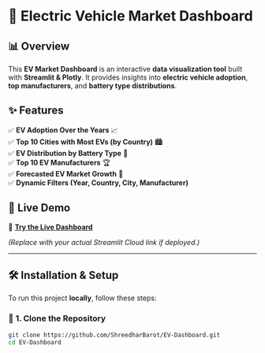 # 🚗 Electric Vehicle Market Dashboard

## 📊 Overview
This **EV Market Dashboard** is an interactive **data visualization tool** built with **Streamlit & Plotly**. It provides insights into **electric vehicle adoption**, **top manufacturers**, and **battery type distributions**.

## ✨ Features
✅ **EV Adoption Over the Years** 📈  
✅ **Top 10 Cities with Most EVs (by Country)** 🏙️  
✅ **EV Distribution by Battery Type** 🔋  
✅ **Top 10 EV Manufacturers** 🏆  
✅ **Forecasted EV Market Growth** 🔮  
✅ **Dynamic Filters (Year, Country, City, Manufacturer)**  

## 🚀 Live Demo
🔗 **[Try the Live Dashboard](https://share.streamlit.io/YOUR_USERNAME/EV-Dashboard/main/evdashboard.py)**  

*(Replace with your actual Streamlit Cloud link if deployed.)*  

---

## 🛠 Installation & Setup
To run this project **locally**, follow these steps:

### 🔹 **1. Clone the Repository**
```sh
git clone https://github.com/ShreedharBarot/EV-Dashboard.git
cd EV-Dashboard


